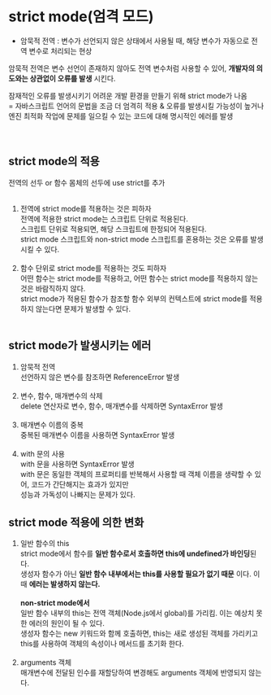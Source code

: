 # strict mode(엄격 모드)

- 암묵적 전역 : 변수가 선언되지 않은 상태에서 사용될 때, 해당 변수가 자동으로 전역 변수로 처리되는 현상
  <br>

암묵적 전역은 변수 선언이 존재하지 않아도 전역 변수처럼 사용할 수 있어, **개발자의 의도와는 상관없이 오류를 발생** 시킨다.<br>

잠재적인 오류를 발생시키기 어려운 개발 환경을 만들기 위해 strict mode가 나옴<br>
= 자바스크립트 언어의 문법을 조금 더 엄격히 적용 & 오류를 발생시킬 가능성이 높거나 엔진 최적화 작업에 문제를 일으킬 수 있는 코드에 대해 명시적인 에러를 발생<br>
<br>
<br>

## strict mode의 적용

전역의 선두 or 함수 몸체의 선두에 use strict를 추가<br>
<br>

1. 전역에 strict mode를 적용하는 것은 피하자<br>
   전역에 적용한 strict mode는 스크립트 단위로 적용된다.<br>
   스크립트 단위로 적용되면, 해당 스크립트에 한정되어 적용된다.<br>
   strict mode 스크립트와 non-strict mode 스크립트를 혼용하는 것은 오류를 발생시킬 수 있다.<br>
   <br>
2. 함수 단위로 strict mode를 적용하는 것도 피하자<br>
   어떤 함수는 strict mode를 적용하고, 어떤 함수는 strict mode를 적용하지 않는 것은 바람직하지 않다.<br>
   strict mode가 적용된 함수가 참조할 함수 외부의 컨텍스트에 strict mode를 적용하지 않는다면 문제가 발생할 수 있다.<br>
   <br>

## strict mode가 발생시키는 에러

1. 암묵적 전역<br>
   선언하지 않은 변수를 참조하면 ReferenceError 발생<br>
   <br>
2. 변수, 함수, 매개변수의 삭제<br>
   delete 연산자로 변수, 함수, 매개변수를 삭제하면 SyntaxError 발생<br>
   <br>
3. 매개변수 이름의 중복<br>
   중복된 매개변수 이름을 사용하면 SyntaxError 발생<br>
   <br>
4. with 문의 사용<br>
   with 문을 사용하면 SyntaxError 발생<br>
   with 문은 동일한 객체의 프로퍼티를 반복해서 사용할 때 객체 이름을 생략할 수 있어, 코드가 간단해지는 효과가 있지만<br>
   성능과 가독성이 나빠지는 문제가 있다.<br>

## strict mode 적용에 의한 변화

1. 일반 함수의 this<br>
   strict mode에서 함수를 **일반 함수로서 호출하면 this에 undefined가 바인딩**된다.<br>
   생성자 함수가 아닌 **일반 함수 내부에서는 this를 사용할 필요가 없기 때문** 이다. 이때 **에러는 발생하지 않는다.**<br>
   <br>
   **non-strict mode에서**<br>
   일반 함수 내부의 this는 전역 객체(Node.js에서 global)를 가리킴. 이는 예상치 못한 에러의 원인이 될 수 있다.<br>
   생성자 함수는 new 키워드와 함께 호출하면, this는 새로 생성된 객체를 가리키고 this를 사용하여 객체의 속성이나 메서드를 초기화 한다.<br>
   <br>
2. arguments 객체<br>
   매개변수에 전달된 인수를 재할당하여 변경해도 arguments 객체에 반영되지 않는다.<br>
